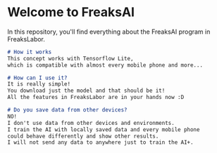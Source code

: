 # Welcome to FreaksAI
In this repository, you'll find everything about the FreaksAI program in FreaksLabor.

```markdown
# How it works
This concept works with Tensorflow Lite,      
which is compatible with almost every mobile phone and more...
```

```markdown
# How can I use it?
It is really simple!     
You download just the model and that should be it!      
All the features in FreaksLabor are in your hands now :D
```

```markdown
# Do you save data from other devices?
NO!
I don't use data from other devices and environments.      
I train the AI with locally saved data and every mobile phone       
could behave differently and show other results.
I will not send any data to anywhere just to train the AI+.        
```
